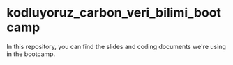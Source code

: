 # kodluyoruz_carbon_veri_bilimi_bootcamp
In this repository, you can find the slides and coding documents we're using in the bootcamp. 
